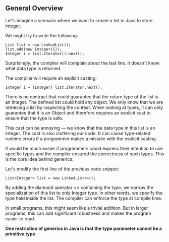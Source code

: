 ## General Overview

Let's imagine a scenario where we want to create a list in Java to store Integer.

We might try to write the following:
```
List list = new LinkedList();
list.add(new Integer(1)); 
Integer i = list.iterator().next();
```

Surprisingly, the compiler will complain about the last line. It doesn't know what data type is returned.

The compiler will require an explicit casting:

```
Integer i = (Integer) list.iterator.next();
```

There is no contract that could guarantee that the return type of the list is an Integer. The defined list could hold any object. We only know that we are retrieving a list by inspecting the context. When looking at types, it can only guarantee that it is an Object and therefore requires an explicit cast to ensure that the type is safe.

This cast can be annoying — we know that the data type in this list is an Integer. The cast is also cluttering our code. It can cause type-related runtime errors if a programmer makes a mistake with the explicit casting.

It would be much easier if programmers could express their intention to use specific types and the compiler ensured the correctness of such types. This is the core idea behind generics.

Let's modify the first line of the previous code snippet:

```
List<Integer> list = new LinkedList<>();
```

By adding the diamond operator <> containing the type, we narrow the specialization of this list to only Integer type. In other words, we specify the type held inside the list. The compiler can enforce the type at compile time.

In small programs, this might seem like a trivial addition. But in larger programs, this can add significant robustness and makes the program easier to read.

**One restriction of generics in Java is that the type parameter cannot be a primitive type.**